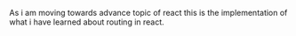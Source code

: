 As i am moving towards advance topic of react this is the implementation of  what i have learned about routing in react.
